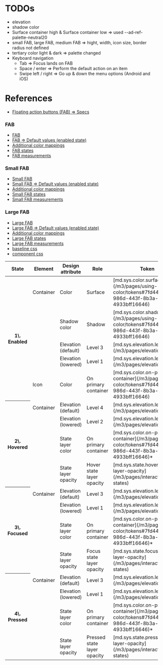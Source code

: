 # TODOs

- elevation 
- shadow color
- Surface container high & Surface container low  => used --ad-ref-palette-neutral20
- small FAB, large FAB, medium FAB => hight, width, icon size, border radius not defined
- tertiary color light & dark => palette changed
- Keyboard navigation
  - Tab  => 	Focus lands on FAB
  - Space / enter  =>	Perform the default action on an item
  - Swipe left / right =>	Go up & down the menu options (Android and iOS)



# References

- [Floating action buttons (FAB) => Specs](https://m3.material.io/components/floating-action-button/specs)

### FAB
- [FAB](https://m3.material.io/components/floating-action-button/specs#71504201-7bd1-423d-8bb7-07e0291743e5)
- [FAB => Default values (enabled state)](https://m3.material.io/components/floating-action-button/specs#ea1d22d1-0751-405d-8743-99e36792f245)
- [Additional color mappings](https://m3.material.io/components/floating-action-button/specs#533edd36-9244-456e-96a6-769290df5c61)
- [FAB states](https://m3.material.io/components/floating-action-button/specs#9a5384e5-87ac-4a9a-8877-d51a46bc0c74)
- [FAB measurements](https://m3.material.io/components/floating-action-button/specs#b54e2a00-0822-4f0d-8d9d-aba65cb8f856)

### Small FAB
- [Small FAB](https://m3.material.io/components/floating-action-button/specs#df918e03-5939-4aa4-8d4b-4cdffa52b240)
- [Small FAB => Default values (enabled state)](https://m3.material.io/components/floating-action-button/specs#5addee58-138a-4931-9084-1723ad584b04)
- [Additional color mappings](https://m3.material.io/components/floating-action-button/specs#618c0863-b021-4a49-a65f-50799cb22fec)
- [Small FAB states](https://m3.material.io/components/floating-action-button/specs#1db5bb2b-5a92-4988-bd5c-3f29bd8ab081)
- [Small FAB measurements](https://m3.material.io/components/floating-action-button/specs#aa9b19fa-53a4-4749-90d1-5a05035d5c08)


### Large FAB
- [Large FAB](https://m3.material.io/components/floating-action-button/specs#9d7d3d6a-bab7-47cb-be32-5596fbd660fe)
- [Large FAB => Default values (enabled state)](https://m3.material.io/components/floating-action-button/specs#d4a159ce-8fb6-4262-8b7d-aa2111168181)
- [Additional color mappings](https://m3.material.io/components/floating-action-button/specs#be4d7186-ff7d-4f20-b7cc-70f3d83c4d6a)
- [Large FAB states](https://m3.material.io/components/floating-action-button/specs#f17c9cfc-c81d-408a-b020-c27f9e4f438a)
- [Large FAB measurements](https://m3.material.io/components/floating-action-button/specs#90b60c40-53b8-43ee-af63-583f9f1dac98)
- [baseline css](../../tokens/css/baseline.css)
- [component css](../../tokens/css/components/fab.css)



<table>

<thead>

<tr>

<th>State  
</th>

<th>Element  
</th>

<th>Design attribute  
</th>

<th>Role  
</th>

<th>Token  
</th>

</tr>

</thead>

<tbody>

<tr>

<th rowspan="5">1\. Enabled  
</th>

<td>Container</td>

<td>Color</td>

<td>Surface</td>

<td>[md.sys.color.surface](/m3/pages/using-color/tokens#7fd4440e-986d-443f-8b3a-4933bff16646)</td>

</tr>

<tr>

<td> </td>

<td>Shadow color</td>

<td>Shadow</td>

<td>[md.sys.color.shadow](/m3/pages/using-color/tokens#7fd4440e-986d-443f-8b3a-4933bff16646)</td>

</tr>

<tr>

<td> </td>

<td>Elevation (default)</td>

<td>Level 3</td>

<td>[md.sys.elevation.level3](/m3/pages/elevation/tokens)</td>

</tr>

<tr>

<td> </td>

<td>Elevation (lowered)</td>

<td>Level 1</td>

<td>[md.sys.elevation.level1](/m3/pages/elevation/tokens)</td>

</tr>

<tr>

<td>Icon</td>

<td>Color</td>

<td>On primary container</td>

<td>[md.sys.color.on-primary-container](/m3/pages/using-color/tokens#7fd4440e-986d-443f-8b3a-4933bff16646)</td>

</tr>

<tr>

<th rowspan="4">2\. Hovered  
</th>

<td>Container</td>

<td>Elevation (default)</td>

<td>Level 4</td>

<td>[md.sys.elevation.level4](/m3/pages/elevation/tokens)</td>

</tr>

<tr>

<td> </td>

<td>Elevation (lowered)</td>

<td>Level 2</td>

<td>[md.sys.elevation.level2](/m3/pages/elevation/tokens)</td>

</tr>

<tr>

<td> </td>

<td>State layer color</td>

<td>On primary container</td>

<td>[md.sys.color.on-primary-container](/m3/pages/using-color/tokens#7fd4440e-986d-443f-8b3a-4933bff16646)*</td>

</tr>

<tr>

<td> </td>

<td>State layer opacity</td>

<td>Hover state layer opacity</td>

<td>[md.sys.state.hover.state-layer-opacity](/m3/pages/interaction-states)</td>

</tr>

<tr>

<th rowspan="4">3\. Focused  
</th>

<td>Container</td>

<td>Elevation (default)</td>

<td>Level 3</td>

<td>[md.sys.elevation.level3](/m3/pages/elevation/tokens)</td>

</tr>

<tr>

<td> </td>

<td>Elevation (lowered)</td>

<td>Level 1</td>

<td>[md.sys.elevation.level1](/m3/pages/elevation/tokens)</td>

</tr>

<tr>

<td> </td>

<td>State layer color</td>

<td>On primary container</td>

<td>[md.sys.color.on-primary-container](/m3/pages/using-color/tokens#7fd4440e-986d-443f-8b3a-4933bff16646)*</td>

</tr>

<tr>

<td> </td>

<td>State layer opacity</td>

<td>Focus state layer opacity</td>

<td>[md.sys.state.focus.state-layer-opacity](/m3/pages/interaction-states)</td>

</tr>

<tr>

<th rowspan="4">4\. Pressed  
</th>

<td>Container</td>

<td>Elevation (default)</td>

<td>Level 3</td>

<td>[md.sys.elevation.level3](/m3/pages/elevation/tokens)</td>

</tr>

<tr>

<td> </td>

<td>Elevation (lowered)</td>

<td>Level 1</td>

<td>[md.sys.elevation.level1](/m3/pages/elevation/tokens)</td>

</tr>

<tr>

<td> </td>

<td>State layer color</td>

<td>On primary container</td>

<td>[md.sys.color.on-primary-container](/m3/pages/using-color/tokens#7fd4440e-986d-443f-8b3a-4933bff16646)*</td>

</tr>

<tr>

<td> </td>

<td>State layer opacity</td>

<td>Pressed state layer opacity</td>

<td>[md.sys.state.pressed.state-layer-opacity](/m3/pages/interaction-states)</td>

</tr>

</tbody>

</table>